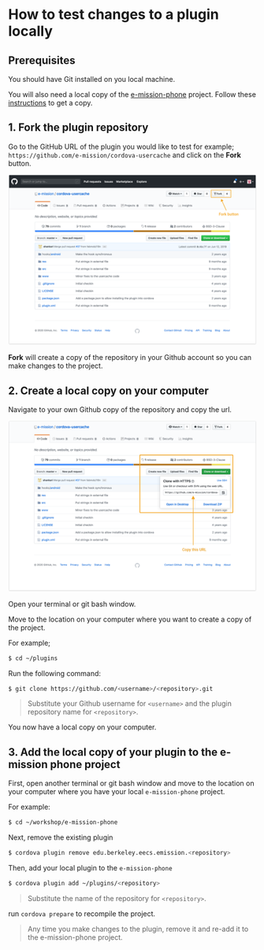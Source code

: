 # How to test changes to a plugin locally

## Prerequisites
You should have Git installed on you local machine.

You will also need a local copy of the [e-mission-phone]() project. Follow these [instructions](https://github.com/e-mission/e-mission-phone/blob/master/README.md) to get a copy.

## 1. Fork the plugin repository
Go to the GitHub URL of the plugin you would like to test for example; ` https://github.com/e-mission/cordova-usercache` and click on the  **Fork** button.

![Fork a project](../../assets/test_changes_to_a_plugin/fork-project.png)

**Fork** will create a copy of the repository in your Github account so you can make changes to the project.

## 2. Create a local copy on your computer
Navigate to your own Github copy of the repository and copy the url.

![Fork a project](../../assets/test_changes_to_a_plugin/copy-project-url.png)

Open your terminal or git bash window.

Move to the location on your computer where you want to create a copy of the project.

For example;
```bash
$ cd ~/plugins
```
Run the following command:
```bash
$ git clone https://github.com/<username>/<repository>.git
```
> Substitute your Github username for `<username>` and the plugin repository name for `<repository>`.

You now have a local copy on your computer.

## 3. Add the local copy of your plugin to the e-mission phone project
First, open another terminal or git bash window and move to the location on your computer where you have your local `e-mission-phone` project.

For example:
```bash
$ cd ~/workshop/e-mission-phone
```

Next, remove the existing plugin
```bash
$ cordova plugin remove edu.berkeley.eecs.emission.<repository>
```

Then, add your local plugin to the `e-mission-phone`

```bash
$ cordova plugin add ~/plugins/<repository>
```
> Substitute the name of the repository for `<repository>`.

run `cordova prepare` to recompile the project.

> Any time you make changes to the plugin, remove it and re-add it to the e-mission-phone project.